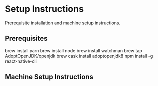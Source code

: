 # Setup Instructions
Prerequisite installation and machine setup instructions.

## Prerequisites
brew install yarn
brew install node
brew install watchman
brew tap AdoptOpenJDK/openjdk
brew cask install adoptopenjdk8
npm install -g react-native-cli

## Machine Setup Instructions

